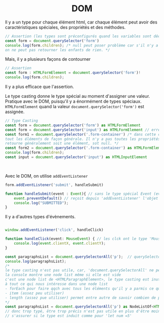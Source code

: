 <div align="center"><h1><b>DOM</b></h1></div>

Il y a un type pour chaque élément html, car chaque élément peut avoir des caractéristiques spéciales, des propriétés et des méthodes.
```ts
// Assertion (les types sont préconfigurés quand les variables sont déclarées)
const form = document.querySelector('form')
console.log(form.children); /* null peut poser problème car s'il n'y a pas de formulaire,
on ne peut pas retourner les enfants de rien. */
```
Mais, il y a plusieurs façons de contourner
```ts
// Assertion
const form : HTMLFormElement = document.querySelector('form')!
console.log(form.children);
```
Il y a plus efficace que l'assertion.  

Le type casting donne le type spécial au moment d'assigner une valeur.  
Pratique avec le DOM, puisqu'il y a énormément de types spéciaux.  
`HTMLFormElement` quand la valeur `document.querySelector('form')` est assignée.
```ts
// Type Casting
const form = document.querySelector('form') as HTMLFormElement
const form = document.querySelector('input') as HTMLFormElement // erreur car y a toujours une sécurité
const form1 = document.querySelector('.form-container') /* dans cette classe, il y a element qui regroupe
tout les éléments de façon générale. Il n'y a pas toutes les propriétés et méthodes à chaque fois.
retourne généralement soit une élément, sot null. */
const form2 = document.querySelector('.form-container') as HTMLFormElement // alors ne pas omettre le casting à la fin
console.log(form.children);
const input = document.querySelector('input') as HTMLInputElement
```
<br>

Avec le DOM, on utilise `addEventListener`
```ts
form.addEventListener('submit', handleSubmit)

function handleSubmit(event : Event){ // sans le type spécial Event (evt global qui donne accés à 'preventDefault'), il y aurait une erreur
    event.preventDefault() // reçoit depuis 'addEventListener' l'objet d'evênement correspondant a submit
    console.log("SUBMITTED");
}
```

Il y a d'autres types d'évènements.
```ts

window.addEventListener('click', handleClick)

function handleClick(event: MouseEvent) { // les clck ont le type 'MouseEvent'
    console.log(event.clientX, event.clientY);
}
```
```ts
const paragraphsList = document.querySelectorAll('p');  // querySelectorAll retourne une liste de nœud noeud (node list),
console.log(paragraphsList);
/* 
le type casting n'est pas utile, car, 'document.querySelectorAll' ne peut par retourner null
la console montre une node list même si elle est vide
c'est une node list de <HTMLParagraphElement>, le type casting est inutile, car on accès
à tout ce qui nous intéresse dans une node list
- forEach pour faire qqch avec tous les éléments qu'il y a parmis ce qui est retourner
- item (assez peu utiliser)
- length (assez pue utiliser) permet entre autre de savoir combien de paragraphes sont séléctionnés
*/
const paragraphsList = document.querySelectorAll('p') as NodeListOf<HTMLParagraphElement>; // donne accés à forEach, item et length
// donc trop typé, être trop précis n'est pas utile en plus d'être moins lisible
// s'assurer si le type est induit comme pour 'let num =5'
```